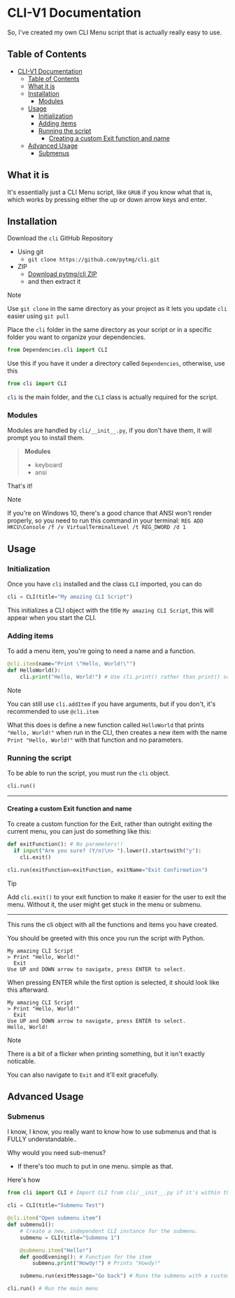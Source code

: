 # CLI-V1 Documentation

So, I've created my own CLI Menu script that is actually really easy to use.

## Table of Contents
- [CLI-V1 Documentation](#cli-v1-documentation)
  - [Table of Contents](#table-of-contents)
  - [What it is](#what-it-is)
  - [Installation](#installation)
    - [Modules](#modules)
  - [Usage](#usage)
    - [Initialization](#initialization)
    - [Adding items](#adding-items)
    - [Running the script](#running-the-script)
      - [Creating a custom Exit function and name](#creating-a-custom-exit-function-and-name)
  - [Advanced Usage](#advanced-usage)
    - [Submenus](#submenus)

## What it is

It's essentially just a CLI Menu script, like `GRUB` if you know what that is, which works by pressing either the up or down arrow keys and enter.

## Installation

Download the `cli` GitHub Repository

- Using git
  - `git clone https://github.com/pytmg/cli.git`
- ZIP
  - [Download pytmg/cli ZIP](https://github.com/pytmg/cli/archive/refs/heads/main.zip)
  - and then extract it
  
> [!NOTE]
> Use `git clone` in the same directory as your project as it lets you update `cli` easier using `git pull`

Place the `cli` folder in the same directory as your script or in a specific folder you want to organize your dependencies.

```python
from Dependencies.cli import CLI
```

Use this if you have it under a directory called `Dependencies`, otherwise, use this

```python
from cli import CLI
```

`cli` is the main folder, and the `CLI` class is actually required for the script.

### Modules

Modules are handled by `cli/__init__.py`, if you don't have them, it will prompt you to install them.

> **Modules**
> - keyboard
> - ansi

That's it!

> [!NOTE]
> If you're on Windows 10, there's a good chance that ANSI won't render properly, so you need to run this command in your terminal: `REG ADD HKCU\Console /f /v VirtualTerminalLevel /t REG_DWORD /d 1`

## Usage

### Initialization

Once you have `cli` installed and the class `CLI` imported, you can do

```python
cli = CLI(title="My amazing CLI Script")
```

This initializes a CLI object with the title `My amazing CLI Script`, this will appear when you start the CLI.

### Adding items

To add a menu item, you're going to need a name and a function.

```python
@cli.item(name="Print \"Hello, World!\"")
def HelloWorld():
    cli.print("Hello, World!") # Use cli.print() rather than print() so that it shows up
```

> [!NOTE]
> You can still use `cli.addItem` if you have arguments, but if you don't, it's recommended to use `@cli.item`

What this does is define a new function called `HelloWorld` that prints `"Hello, World!"` when run in the CLI, then creates a new item with the name `Print "Hello, World!"` with that function and no parameters.

### Running the script

To be able to run the script, you must run the `cli` object.

```python
cli.run()
```

---

#### Creating a custom Exit function and name

To create a custom function for the Exit, rather than outright exiting the current menu, you can just do something like this:

```python
def exitFunction(): # No parameters!!
  if input("Are you sure? (Y/n)\n> ").lower().startswith("y"):
    cli.exit()

cli.run(exitFunction=exitFunction, exitName="Exit Confirmation")
```

> [!TIP]
> Add `cli.exit()` to your exit function to make it easier for the user to exit the menu. Without it, the user might get stuck in the menu or submenu.

---

This runs the cli object with all the functions and items you have created.

You should be greeted with this once you run the script with Python.

```
My amazing CLI Script
> Print "Hello, World!"
  Exit
Use UP and DOWN arrow to navigate, press ENTER to select.
```

When pressing ENTER while the first option is selected, it should look like this afterward.

```
My amazing CLI Script
> Print "Hello, World!"
  Exit
Use UP and DOWN arrow to navigate, press ENTER to select.
Hello, World!
```

> [!NOTE]
> There is a bit of a flicker when printing something, but it isn't exactly noticable.

You can also navigate to `Exit` and it'll exit gracefully.

## Advanced Usage

### Submenus

I know, I know, you really want to know how to use submenus and that is FULLY understandable..

Why would you need sub-menus?

- If there's too much to put in one menu. simple as that.

Here's how

```python
from cli import CLI # Import CLI from cli/__init__.py if it's within the subdirectory "cli"

cli = CLI(title="Submenu Test")

@cli.item("Open submenu item")
def submenu1():
    # Create a new, independent CLI instance for the submenu.
    submenu = CLI(title="Submenu 1")

    @submenu.item("Hello!")
    def goodEvening(): # Function for the item
        submenu.print("Howdy!") # Prints "Howdy!"

    submenu.run(exitMessage="Go back") # Runs the submenu with a custom exit label

cli.run() # Run the main menu
```